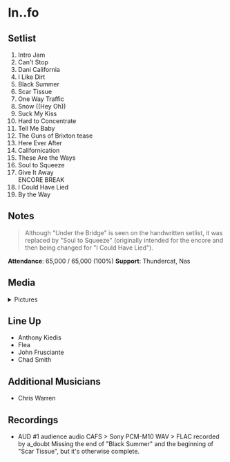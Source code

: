 # In..fo

## Setlist

1. Intro Jam
2. Can't Stop
3. Dani California
4. I Like Dirt
5. Black Summer
6. Scar Tissue
7. One Way Traffic
8. Snow ((Hey Oh))
9. Suck My Kiss
10. Hard to Concentrate
11. Tell Me Baby
12. The Guns of Brixton tease
13. Here Ever After
14. Californication
15. These Are the Ways
16. Soul to Squeeze
17. Give It Away
<br>ENCORE BREAK
18. I Could Have Lied
19. By the Way

## Notes

> Although "Under the Bridge" is seen on the handwritten setlist, it was replaced by "Soul to Squeeze" (originally intended for the encore and then being changed for "I Could Have Lied").

**Attendance**: 65,000 / 65,000 (100%)
**Support**: Thundercat, Nas

## Media 

<details>
  <summary>Pictures</summary>
  <!--<img alt="Setlist" title="Setlist" src="_.jpg" height="200" />-->
</details>

## Line Up

* Anthony Kiedis
* Flea
* John Frusciante
* Chad Smith

## Additional Musicians
* Chris Warren

## Recordings

* AUD #1 audience audio CAFS > Sony PCM-M10 WAV > FLAC recorded by a_doubt Missing the end of "Black Summer" and the beginning of "Scar Tissue", but it's otherwise complete.